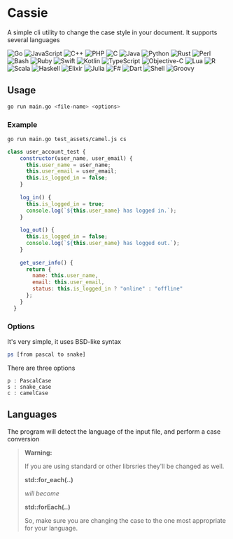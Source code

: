 # Cassie

A simple cli utility to change the case style in your document. It supports several languages

![Go](https://img.shields.io/badge/Go-0074cc)
![JavaScript](https://img.shields.io/badge/JavaScript-f7df1e)
![C++](https://img.shields.io/badge/C%2B%2B-00599c)
![PHP](https://img.shields.io/badge/PHP-777bb3)
![C](https://img.shields.io/badge/C-004482)
![Java](https://img.shields.io/badge/Java-007396)
![Python](https://img.shields.io/badge/Python-3776ab)
![Rust](https://img.shields.io/badge/Rust-000000)
![Perl](https://img.shields.io/badge/Perl-0298c3)
![Bash](https://img.shields.io/badge/Bash-4e9a06)
![Ruby](https://img.shields.io/badge/Ruby-cc0000)
![Swift](https://img.shields.io/badge/Swift-f05138)
![Kotlin](https://img.shields.io/badge/Kotlin-7f52ff)
![TypeScript](https://img.shields.io/badge/TypeScript-3178c6)
![Objective-C](https://img.shields.io/badge/Objective--C-7a1f7d)
![Lua](https://img.shields.io/badge/Lua-2c2d72)
![R](https://img.shields.io/badge/R-276dc3)
![Scala](https://img.shields.io/badge/Scala-DC322F)
![Haskell](https://img.shields.io/badge/Haskell-5e5086)
![Elixir](https://img.shields.io/badge/Elixir-6e4a7e)
![Julia](https://img.shields.io/badge/Julia-9558b2)
![F#](https://img.shields.io/badge/F%23-7b4f96)
![Dart](https://img.shields.io/badge/Dart-00b4b4)
![Shell](https://img.shields.io/badge/Shell-1e1e1e)
![Groovy](https://img.shields.io/badge/Groovy-4298b8)


## Usage

```bash
go run main.go <file-name> <options> 
```

### Example

```bash
go run main.go test_assets/camel.js cs
```
```js
class user_account_test {
    constructor(user_name, user_email) {
      this.user_name = user_name;
      this.user_email = user_email;
      this.is_logged_in = false;
    }
  
    log_in() {
      this.is_logged_in = true;
      console.log(`${this.user_name} has logged in.`);
    }
  
    log_out() {
      this.is_logged_in = false;
      console.log(`${this.user_name} has logged out.`);
    }
  
    get_user_info() {
      return {
        name: this.user_name,
        email: this.user_email,
        status: this.is_logged_in ? "online" : "offline"
      };
    }
  }
```

### Options
It's very simple, it uses BSD-like syntax

```bash
ps [from pascal to snake]
```
There are three options

```text
p : PascalCase
s : snake_case
c : camelCase
```

## Languages 

The program will detect the language of the input file, and perform a case conversion

> **Warning:**  
>
> If you are using standard or other librsries they'll be changed as well. 
>
>
> **std::for_each(..)**
>
> _will become_ 
>
> **std::forEach(..)**
>
> So, make sure you are changing the case to the one most appropriate for your language.
